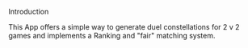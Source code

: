 Introduction

This App offers a simple way to generate duel constellations for 2 v 2 games and implements a Ranking and "fair" matching system.
